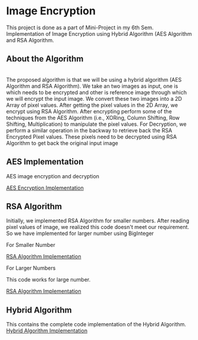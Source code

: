 # Image Encryption
 This project is done as a part of Mini-Project in my 6th Sem.
<br>
Implementation of Image Encryption using Hybrid Algorithm (<bold>AES Algorithm</bold> and <bold>RSA Algorithm</bold>.
<br>

 <h2>About the Algorithm</h2>
<br>
 The proposed algorithm is that we will be using a hybrid algorithm (AES Algorithm and RSA Algorithm). We take an two images as input, one is which needs to be encrypted and other is reference image through which we will encrypt the input image. We convert these two images into a 2D Array of pixel values. After getting the pixel values in the 2D Array, we encrypt using RSA Algorithm. After encrypting perform some of the techniques from the AES Algorithm (i.e., XORing, Column Shifting, Row Shifting, Multiplication) to manipulate the pixel values. For Decryption, we perform a similar operation in the backway to retrieve back the RSA Encrypted Pixel values. These pixels need to be decrypted using RSA Algorithm to get back the original input image
<br>
<h2>AES Implementation</h2>
<p>AES image encryption and decryption </p>

<a href="./src/aesEncryption.java">AES Encryption Implementation</a>
<br>
<h2>RSA Algorithm</h2>
<p>Initially, we implemented RSA Algorithm for smaller numbers. After reading pixel values of image, we realized this code doesn't meet our requirement. So we have implemented for larger number using BigInteger</p>
<p>For Smaller Number</p>
<p></p>
<a href="./src/rsaEncryption.java">RSA Algorithm Implementation</a>
<p>For Larger Numbers</p>
<p>This code works for large number.</p>
<a href="./src/RSA.java">RSA Algorithm Implementation</a>

<h2>Hybrid Algorithm</h2>
This contains the complete code implementation of the Hybrid Algorithm.
<a href="./src/imageEncryption.java">Hybrid Algorithm Implementation</a>